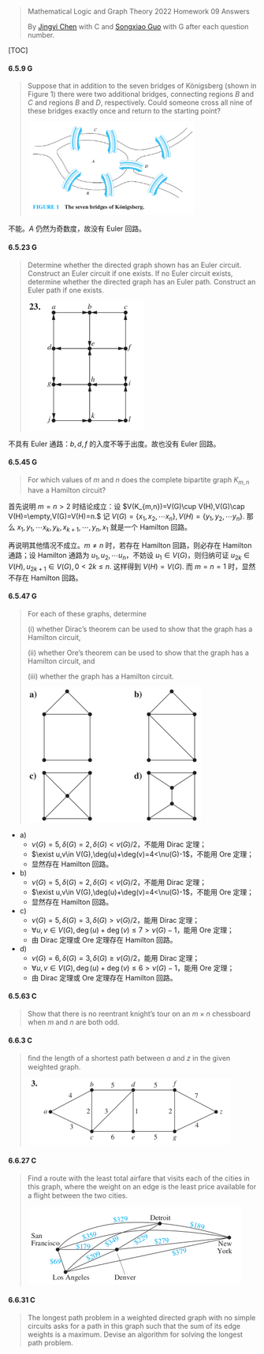 >Mathematical Logic and Graph Theory 2022 Homework 09 Answers
>
>By [Jingyi Chen](chenjingyi071@mail.ustc.edu.cn) with C and [Songxiao Guo](logname@mail.ustc.edu.cn) with G after each question number.

[TOC]

#### 6.5.9 G

>Suppose that in addition to the seven bridges of Königsberg (shown in Figure 1) there were two additional bridges, connecting regions $B$ and $C$ and regions $B$ and $D$, respectively. Could someone cross all nine of these bridges exactly once and return to the starting point?
>
><img src="../asserts/6_5_9.png" style="zoom:33%;" />

不能。$A$ 仍然为奇数度，故没有 Euler 回路。

#### 6.5.23 G

>Determine whether the directed graph shown has an Euler circuit. Construct an Euler circuit if one exists. If no Euler circuit exists, determine whether the directed graph has an Euler path. Construct an Euler path if one exists.
>
><img src="../asserts/6_5_23.png" style="zoom: 50%;" />

不具有 Euler 通路：$b,d,f$ 的入度不等于出度。故也没有 Euler 回路。

#### 6.5.45 G

>For which values of $m$ and $n$ does the complete bipartite graph $K_{m,n}$ have a Hamilton circuit?

首先说明 $m=n>2$ 时结论成立：设 $V(K_{m,n})=V(G)\cup V(H),V(G)\cap V(H)=\empty,V(G)=V(H)=n.$ 记 $V(G)=\{x_1,x_2,\cdots x_n\},V(H)=\{y_1,y_2,\cdots y_n\}.$ 那么 $x_1,y_1,\cdots x_k,y_k,x_{k+1},\cdots,y_n,x_1$ 就是一个 Hamilton 回路。

再说明其他情况不成立。$m\neq n$ 时，若存在 Hamilton 回路，则必存在 Hamilton 通路；设 Hamilton 通路为 $u_1,u_2,\cdots u_n$，不妨设 $u_1\in V(G)$，则归纳可证 $u_{2k}\in V(H),u_{2k+1}\in V(G),0<2k\leq n.$ 这样得到 $V(H)=V(G).$ 而 $m=n=1$ 时，显然不存在 Hamilton 回路。

#### 6.5.47 G

>For each of these graphs, determine 
>
>(i) whether Dirac’s theorem can be used to show that the graph has a Hamilton circuit, 
>
>(ii) whether Ore’s theorem can be used to show that the graph has a Hamilton circuit, and 
>
>(iii) whether the graph has a Hamilton circuit.
>
><img src="../asserts/6_5_47.png" style="zoom: 50%;" />

- a) 
  - $\nu(G)=5,\delta(G)=2,\delta(G)<\nu(G)/2$，不能用 Dirac 定理；
  - $\exist u,v\in V(G),\deg(u)+\deg(v)=4<\nu(G)-1$，不能用 Ore 定理；
  - 显然存在 Hamilton 回路。
- b)
  - $\nu(G)=5,\delta(G)=2,\delta(G)<\nu(G)/2$，不能用 Dirac 定理；
  - $\exist u,v\in V(G),\deg(u)+\deg(v)=4<\nu(G)-1$，不能用 Ore 定理；
  - 显然存在 Hamilton 回路。
- c)
  - $\nu(G)=5,\delta(G)=3,\delta(G)>\nu(G)/2$，能用 Dirac 定理；
  - $\forall u,v\in V(G),\deg(u)+\deg(v)\leq7>\nu(G)-1$，能用 Ore 定理；
  - 由 Dirac 定理或 Ore 定理存在 Hamilton 回路。
- d)
  - $\nu(G)=6,\delta(G)=3,\delta(G)\geq\nu(G)/2$，能用 Dirac 定理；
  - $\forall u,v\in V(G),\deg(u)+\deg(v)\leq6>\nu(G)-1$，能用 Ore 定理；
  - 由 Dirac 定理或 Ore 定理存在 Hamilton 回路。

#### 6.5.63 C

>Show that there is no reentrant knight’s tour on an $m × n$ chessboard when $m$ and $n$ are both odd.

#### 6.6.3 C

>ﬁnd the length of a shortest path between $a$ and $z$ in the given weighted graph.
>
><img src="../asserts/6_6_3.png" style="zoom:50%;" />

#### 6.6.27 C

>Find a route with the least total airfare that visits each of the cities in this graph, where the weight on an edge is the least price available for a ﬂight between the two cities.
>
><img src="../asserts/6_6_27.png" style="zoom:50%;" />

#### 6.6.31 C

>The longest path problem in a weighted directed graph with no simple circuits asks for a path in this graph such
>that the sum of its edge weights is a maximum. Devise an algorithm for solving the longest path problem.

